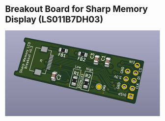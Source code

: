 # Breakout Board for Sharp Memory Display (LS011B7DH03)



![](https://raw.githubusercontent.com/crehmann/Sharp-Memory-LCD-Breakout/main/Pictures/SharpMemoryLcdBreakout.png)



